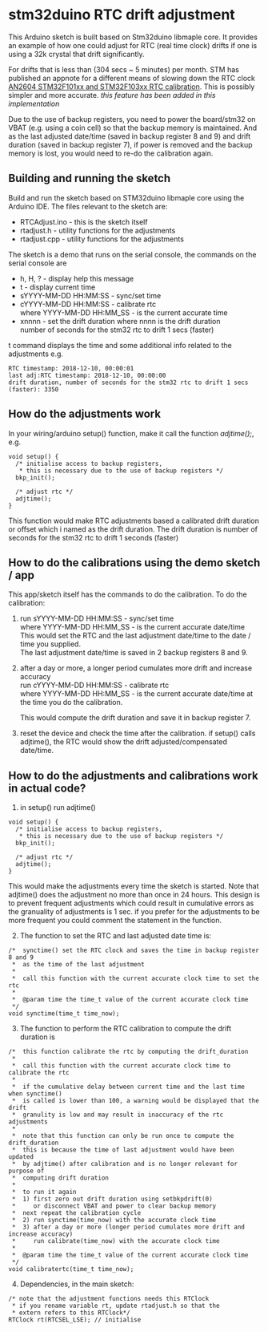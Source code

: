 # stm32duino RTC drift adjustment

This Arduino sketch is built based on Stm32duino libmaple core.
It provides an example of how one could adjust for RTC (real time clock) drifts if one is using a 32k crystal that drift significantly.

For drifts that is less than (304 secs ~ 5 minutes) per month. STM has published an appnote for a different means of slowing down the RTC clock
[AN2604 STM32F101xx and STM32F103xx RTC calibration](https://www.st.com/content/ccc/resource/technical/document/application_note/ff/c1/4f/86/4e/29/42/d1/CD00167326.pdf/files/CD00167326.pdf/jcr:content/translations/en.CD00167326.pdf). This is possibly simpler and more accurate. *this feature has been added in this implementation*

Due to the use of backup registers, you need to power the board/stm32 on VBAT (e.g. using a coin cell) so that the backup memory is maintained. And as the last adjusted date/time (saved in backup register 8 and 9) and drift duration (saved in backup register 7), if power is removed and the backup memory is lost, you would need to re-do the calibration again.  

## Building and running the sketch

Build and run the sketch based on STM32duino libmaple core using the Arduino IDE.
The files relevant to the sketch are:

* RTCAdjust.ino - this is the sketch itself
* rtadjust.h    - utility functions for the adjustments
* rtadjust.cpp  - utility functions for the adjustments

The sketch is a demo that runs on the serial console, the commands on the serial console are

* h, H, ? - display help this message
* t - display current time
* sYYYY-MM-DD HH:MM:SS - sync/set time
* cYYYY-MM-DD HH:MM:SS - calibrate rtc  
  where YYYY-MM-DD HH:MM_SS - is the current accurate time
* xnnnn - set the drift duration where nnnn is the drift duration  
        number of seconds for the stm32 rtc to drift 1 secs (faster)

t command displays the time and some additional info related to the adjustments e.g.  
```
RTC timestamp: 2018-12-10, 00:00:01  
last adj:RTC timestamp: 2018-12-10, 00:00:00  
drift duration, number of seconds for the stm32 rtc to drift 1 secs (faster): 3350
```
## How do the adjustments work

In your wiring/arduino setup() function, make it call the function *adjtime();*, e.g.
```
void setup() {
  /* initialise access to backup registers,
   * this is necessary due to the use of backup registers */
  bkp_init();

  /* adjust rtc */
  adjtime();
}
```
This function would make RTC adjustments based a calibrated drift duration or offset which i named as the drift duration. The drift duration is number of seconds for the stm32 rtc to drift 1 seconds (faster)


## How to do the calibrations using the demo sketch / app

This app/sketch itself has the commands to do the calibration. To do the calibration:

1. run  sYYYY-MM-DD HH:MM:SS - sync/set time  
   where YYYY-MM-DD HH:MM_SS - is the current accurate date/time
   This would set the RTC and the last adjustment date/time  to the date / time you supplied.  
   The last adjustment date/time is saved in 2 backup registers 8 and 9.
   
2. after a day or more, a longer period cumulates more drift and increase accuracy  
   run cYYYY-MM-DD HH:MM:SS - calibrate rtc  
   where YYYY-MM-DD HH:MM_SS - is the current accurate date/time at the time you do the calibration. 

   This would compute the drift duration and save it in backup register 7.
   
3. reset the device and check the time after the calibration. if setup() calls adjtime(), the RTC would show the drift adjusted/compensated date/time.

## How to do the adjustments and calibrations work in actual code?

1. in setup() run adjtime() 
```
void setup() {
  /* initialise access to backup registers,
   * this is necessary due to the use of backup registers */
  bkp_init();

  /* adjust rtc */
  adjtime();
}
```
This would make the adjustments every time the sketch is started.
Note that adjtime() does the adjustment no more than once in 24 hours. This design is to prevent frequent adjustments which could result in cumulative errors as the granuality of adjustments is 1 sec. if you prefer for the adjustments to be more frequent you could comment the statement in the function.

2. The function to set the RTC and last adjusted date time is:  
```
/*  synctime() set the RTC clock and saves the time in backup register 8 and 9
 *  as the time of the last adjustment
 *
 *  call this function with the current accurate clock time to set the rtc
 *
 *  @param time the time_t value of the current accurate clock time
 */
void synctime(time_t time_now);
```

3. The function to perform the RTC calibration to compute the drift duration is
```
/*  this function calibrate the rtc by computing the drift_duration
 *
 *  call this function with the current accurate clock time to calibrate the rtc
 *
 *  if the cumulative delay between current time and the last time when synctime()
 *  is called is lower than 100, a warning would be displayed that the drift
 *  granulity is low and may result in inaccuracy of the rtc adjustments
 *
 *  note that this function can only be run once to compute the drift_duration
 *  this is because the time of last adjustment would have been updated
 *  by adjtime() after calibration and is no longer relevant for purpose of
 *  computing drift duration
 *
 *  to run it again
 *  1) first zero out drift duration using setbkpdrift(0)
 *     or disconnect VBAT and power to clear backup memory
 *  next repeat the calibration cycle
 *  2) run synctime(time_now) with the accurate clock time
 *  3) after a day or more (longer period cumulates more drift and increase accuracy)
 *     run calibrate(time_now) with the accurate clock time
 *
 *  @param time the time_t value of the current accurate clock time
 */
void calibratertc(time_t time_now);
```

4. Dependencies, in the main sketch:
```
/* note that the adjustment functions needs this RTClock
 * if you rename variable rt, update rtadjust.h so that the
 * extern refers to this RTClock*/
RTClock rt(RTCSEL_LSE); // initialise
```